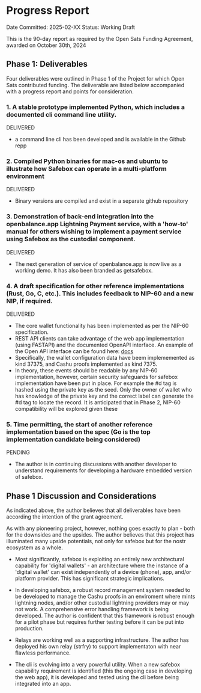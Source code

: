 # Progress Report
Date Committed: 2025-02-XX
Status: Working Draft

This is the 90-day report as required by the Open Sats Funding Agreement, awarded on October 30th, 2024

## Phase 1: Deliverables

Four deliverables were outlined in Phase 1 of the Project for which Open Sats contributed funding. The deliverable are listed below accompanied with a progress report and points for consideration.

### 1. A stable prototype implemented Python, which includes a documented cli command line utility.

DELIVERED

- a command line cli has been developed and is available in the Github repp

### 2. Compiled Python binaries for mac-os and ubuntu to illustrate how Safebox can operate in a multi-platform environment

DELIVERED

- Binary versions are compiled and exist in a separate github repository 

### 3. Demonstration of back-end integration into the openbalance.app Lightning Payment service, with a 'how-to' manual for others wishing to implement a payment service using Safebox as the custodial component.

DELIVERED

- The next generation of service of openbalance.app is now live as a working demo. It has also been branded as getsafebox.

### 4. A draft specification for other reference implementations (Rust, Go, C, etc.). This includes feedback to NIP-60 and a new NIP, if required.

DELIVERED

- The core wallet functionality has been implemented as per the NIP-60 specification.
- REST API clients can take advantage of the web app implementation (using FASTAPI) and the documented OpenAPI interface. An example of the Open API interface can be found here: [docs](https://getsafebox.app/docs)
- Specifically, the wallet configuration data have beem implememented as kind 37375, and Cashu proofs implemented as kind 7375.
- In theory, these events should be readable by any NIP-60 implementation, however, certain security safeguards for safebox implementation have been put in place. For example the #d tag is hashed using the private key as the seed. Only the owner of wallet who has knowledge of the  private key and the correct label can generate the #d tag to locate the record. It is anticipated that in Phase 2, NIP-60 compatibility will be explored given these

### 5. Time permitting, the start of another reference implementation based on the spec (Go is the top implementation candidate being considered)

PENDING 

- The author is in continuing discussions with another developer to understand requirements for developing a hardware embedded version of safebox. 

## Phase 1 Discussion and Considerations

As indicated above, the author believes that all deliverables have been according the intention of the grant agreement.

As with any pioneering project, however, nothing goes exactly to plan - both for the downsides and the upsides. The author believes that this project has illuminated many upside potentials, not only for safebox but for the nostr ecosystem as a whole.

- Most significantly, safebox is exploiting an entirely new architectural capability for 'digital wallets' - an architecture where the instance of a 'digital wallet' can exist independently of a device (phone), app, and/or platform provider. This has significant strategic implications.

- In developing safebox, a robust record management system needed to be developed to manage the Cashu proofs in an enviroment where mints lightning nodes, and/or other custodial lightning providers may or may not work. A comprehensive error handling framework is being developed. The author is confident that this framework is robust enough for a pilot phase but requires further testing before it can be put into production.
- Relays are working well as a supporting infrastructure. The author has deployed his own relay (strfry) to support implementaton with near flawless performance.
- The cli is evolving into a very powerful utility. When a new safebox capability requirement is identified (this the ongoing case in developing the web app), it is developed and tested using the cli before being integrated into an app. 



